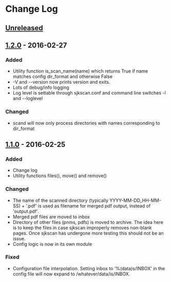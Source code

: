 # Change Log

## [Unreleased]

## [1.2.0] - 2016-02-27

### Added
- Utility function is_scan_name(name) which returns True if name matches config dir_format and otherwise False
- -V and --version now prints version and exits.
- Lots of debug/info logging
- Log level is settable through sjkscan.conf and command line switches -l and --loglevel

### Changed
- scand will now only process directories with names corresponding to dir_format

## [1.1.0] - 2016-02-25

### Added
- Change log
- Utility functions files(), move() and remove()

### Changed
- The name of the scanned directory (typically YYYY-MM-DD_HH-MM-SS) + '.pdf' is used as filename for merged pdf output, instead of 'output.pdf'.
- Merged pdf files are moved to inbox
- Directory of other files (pnms, pdfs) is moved to archive. The idea here is to keep the files in case sjkscan improperly removes non-blank pages. Once sjkscan has undergone more testing this should not be an issue.
- Config logic is now in its own module


### Fixed
- Configuration file interpolation. Setting inbox to '%(data)s/INBOX' in the config file will now expand to /whatever/data/is/INBOX.

[Unreleased]: https://github.com/sjktje/sjkscan/compare/v1.2.0...HEAD
[1.2.0]: https://github.com/sjktje/sjkscan/compare/v1.1.0...v1.2.0
[1.1.0]: https://github.com/sjktje/sjkscan/compare/v1.0.0...v1.1.0
